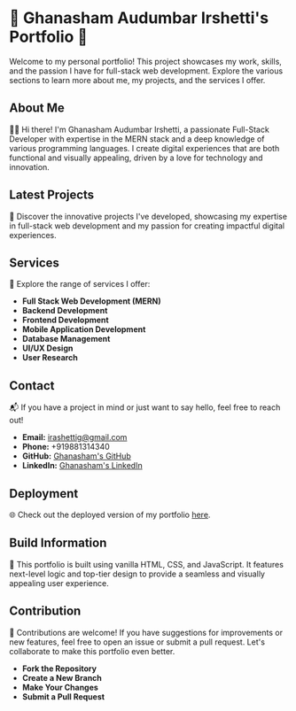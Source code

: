 # 🌟 Ghanasham Audumbar Irshetti's Portfolio 🌟

Welcome to my personal portfolio! This project showcases my work, skills, and the passion I have for full-stack web development. Explore the various sections to learn more about me, my projects, and the services I offer.

## About Me

👨‍💻 Hi there! I'm Ghanasham Audumbar Irshetti, a passionate Full-Stack Developer with expertise in the MERN stack and a deep knowledge of various programming languages. I create digital experiences that are both functional and visually appealing, driven by a love for technology and innovation.

## Latest Projects

🚀 Discover the innovative projects I've developed, showcasing my expertise in full-stack web development and my passion for creating impactful digital experiences.

## Services

💼 Explore the range of services I offer:
- **Full Stack Web Development (MERN)**
- **Backend Development**
- **Frontend Development**
- **Mobile Application Development**
- **Database Management**
- **UI/UX Design**
- **User Research**

## Contact

📬 If you have a project in mind or just want to say hello, feel free to reach out!

- **Email:** irashettig@gmail.com
- **Phone:** +919881314340
- **GitHub:** [Ghanasham's GitHub](https://github.com/Ghanasham2004)
- **LinkedIn:** [Ghanasham's LinkedIn](https://www.linkedin.com/in/ghansham-irshetti/)

## Deployment

🌐 Check out the deployed version of my portfolio [here](https://your-deployed-page-link).

## Build Information

🔧 This portfolio is built using vanilla HTML, CSS, and JavaScript. It features next-level logic and top-tier design to provide a seamless and visually appealing user experience.

## Contribution

🤝 Contributions are welcome! If you have suggestions for improvements or new features, feel free to open an issue or submit a pull request. Let's collaborate to make this portfolio even better.

- **Fork the Repository**
- **Create a New Branch**
- **Make Your Changes**
- **Submit a Pull Request**
